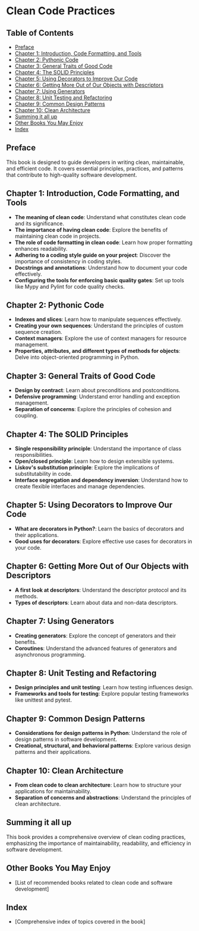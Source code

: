 
<h1>Clean Code Practices</h1>

<h2>Table of Contents</h2>
<ul>
    <li><a href="#preface">Preface</a></li>
    <li><a href="#chapter-1-introduction-code-formatting-and-tools">Chapter 1: Introduction, Code Formatting, and Tools</a></li>
    <li><a href="#chapter-2-pythonic-code">Chapter 2: Pythonic Code</a></li>
    <li><a href="#chapter-3-general-traits-of-good-code">Chapter 3: General Traits of Good Code</a></li>
    <li><a href="#chapter-4-the-solid-principles">Chapter 4: The SOLID Principles</a></li>
    <li><a href="#chapter-5-using-decorators-to-improve-our-code">Chapter 5: Using Decorators to Improve Our Code</a></li>
    <li><a href="#chapter-6-getting-more-out-of-our-objects-with-descriptors">Chapter 6: Getting More Out of Our Objects with Descriptors</a></li>
    <li><a href="#chapter-7-using-generators">Chapter 7: Using Generators</a></li>
    <li><a href="#chapter-8-unit-testing-and-refactoring">Chapter 8: Unit Testing and Refactoring</a></li>
    <li><a href="#chapter-9-common-design-patterns">Chapter 9: Common Design Patterns</a></li>
    <li><a href="#chapter-10-clean-architecture">Chapter 10: Clean Architecture</a></li>
    <li><a href="#summing-it-all-up">Summing it all up</a></li>
    <li><a href="#other-books-you-may-enjoy">Other Books You May Enjoy</a></li>
    <li><a href="#index">Index</a></li>
</ul>

<h2 id="preface">Preface</h2>
<p>This book is designed to guide developers in writing clean, maintainable, and efficient code. It covers essential principles, practices, and patterns that contribute to high-quality software development.</p>

<h2 id="chapter-1-introduction-code-formatting-and-tools">Chapter 1: Introduction, Code Formatting, and Tools</h2>
<ul>
    <li><strong>The meaning of clean code</strong>: Understand what constitutes clean code and its significance.</li>
    <li><strong>The importance of having clean code</strong>: Explore the benefits of maintaining clean code in projects.</li>
    <li><strong>The role of code formatting in clean code</strong>: Learn how proper formatting enhances readability.</li>
    <li><strong>Adhering to a coding style guide on your project</strong>: Discover the importance of consistency in coding styles.</li>
    <li><strong>Docstrings and annotations</strong>: Understand how to document your code effectively.</li>
    <li><strong>Configuring the tools for enforcing basic quality gates</strong>: Set up tools like Mypy and Pylint for code quality checks.</li>
</ul>

<h2 id="chapter-2-pythonic-code">Chapter 2: Pythonic Code</h2>
<ul>
    <li><strong>Indexes and slices</strong>: Learn how to manipulate sequences effectively.</li>
    <li><strong>Creating your own sequences</strong>: Understand the principles of custom sequence creation.</li>
    <li><strong>Context managers</strong>: Explore the use of context managers for resource management.</li>
    <li><strong>Properties, attributes, and different types of methods for objects</strong>: Delve into object-oriented programming in Python.</li>
</ul>

<h2 id="chapter-3-general-traits-of-good-code">Chapter 3: General Traits of Good Code</h2>
<ul>
    <li><strong>Design by contract</strong>: Learn about preconditions and postconditions.</li>
    <li><strong>Defensive programming</strong>: Understand error handling and exception management.</li>
    <li><strong>Separation of concerns</strong>: Explore the principles of cohesion and coupling.</li>
</ul>

<h2 id="chapter-4-the-solid-principles">Chapter 4: The SOLID Principles</h2>
<ul>
    <li><strong>Single responsibility principle</strong>: Understand the importance of class responsibilities.</li>
    <li><strong>Open/closed principle</strong>: Learn how to design extensible systems.</li>
    <li><strong>Liskov's substitution principle</strong>: Explore the implications of substitutability in code.</li>
    <li><strong>Interface segregation and dependency inversion</strong>: Understand how to create flexible interfaces and manage dependencies.</li>
</ul>

<h2 id="chapter-5-using-decorators-to-improve-our-code">Chapter 5: Using Decorators to Improve Our Code</h2>
<ul>
    <li><strong>What are decorators in Python?</strong>: Learn the basics of decorators and their applications.</li>
    <li><strong>Good uses for decorators</strong>: Explore effective use cases for decorators in your code.</li>
</ul>

<h2 id="chapter-6-getting-more-out-of-our-objects-with-descriptors">Chapter 6: Getting More Out of Our Objects with Descriptors</h2>
<ul>
    <li><strong>A first look at descriptors</strong>: Understand the descriptor protocol and its methods.</li>
    <li><strong>Types of descriptors</strong>: Learn about data and non-data descriptors.</li>
</ul>

<h2 id="chapter-7-using-generators">Chapter 7: Using Generators</h2>
<ul>
    <li><strong>Creating generators</strong>: Explore the concept of generators and their benefits.</li>
    <li><strong>Coroutines</strong>: Understand the advanced features of generators and asynchronous programming.</li>
</ul>

<h2 id="chapter-8-unit-testing-and-refactoring">Chapter 8: Unit Testing and Refactoring</h2>
<ul>
    <li><strong>Design principles and unit testing</strong>: Learn how testing influences design.</li>
    <li><strong>Frameworks and tools for testing</strong>: Explore popular testing frameworks like unittest and pytest.</li>
</ul>

<h2 id="chapter-9-common-design-patterns">Chapter 9: Common Design Patterns</h2>
<ul>
    <li><strong>Considerations for design patterns in Python</strong>: Understand the role of design patterns in software development.</li>
    <li><strong>Creational, structural, and behavioral patterns</strong>: Explore various design patterns and their applications.</li>
</ul>

<h2 id="chapter-10-clean-architecture">Chapter 10: Clean Architecture</h2>
<ul>
    <li><strong>From clean code to clean architecture</strong>: Learn how to structure your applications for maintainability.</li>
    <li><strong>Separation of concerns and abstractions</strong>: Understand the principles of clean architecture.</li>
</ul>

<h2 id="summing-it-all-up">Summing it all up</h2>
<p>This book provides a comprehensive overview of clean coding practices, emphasizing the importance of maintainability, readability, and efficiency in software development.</p>

<h2 id="other-books-you-may-enjoy">Other Books You May Enjoy</h2>
<ul>
    <li>[List of recommended books related to clean code and software development]</li>
</ul>

<h2 id="index">Index</h2>
<ul>
    <li>[Comprehensive index of topics covered in the book]</li>
</ul>

</body>
</html>
